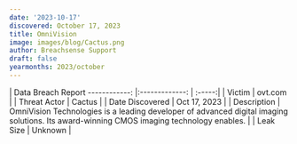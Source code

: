 ```yaml
---
date: '2023-10-17'
discovered: October 17, 2023
title: OmniVision
image: images/blog/Cactus.png
author: Breachsense Support
draft: false
yearmonths: 2023/october
---
```



| Data Breach Report
------------:     |:-------------:    | :-----:|
| Victim      | ovt.com      | 
| Threat Actor      | Cactus      | 
| Date Discovered      | Oct 17, 2023      | 
| Description      | OmniVision Technologies is a leading developer of advanced digital imaging solutions. Its award-winning CMOS imaging technology enables.      | 
| Leak Size      | Unknown      | 

